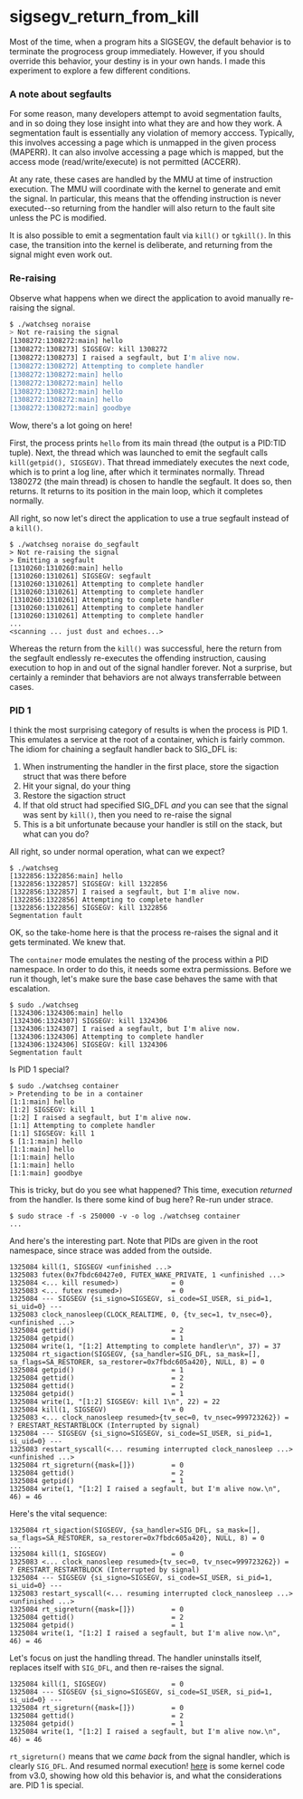 # sigsegv_return_from_kill

Most of the time, when a program hits a SIGSEGV, the default behavior is to terminate the progrocess group immediately.
However, if you should override this behavior, your destiny is in your own hands.
I made this experiment to explore a few different conditions.


### A note about segfaults

For some reason, many developers attempt to avoid segmentation faults, and in so doing they lose insight into what they are and how they work.
A segmentation fault is essentially any violation of memory acccess.
Typically, this involves accessing a page which is unmapped in the given process (MAPERR).
It can also involve accessing a page which is mapped, but the access mode (read/write/execute) is not permitted (ACCERR).

At any rate, these cases are handled by the MMU at time of instruction execution.
The MMU will coordinate with the kernel to generate and emit the signal.
In particular, this means that the offending instruction is never executed--so returning from the handler will also return to the fault site unless the PC is modified.

It is also possible to emit a segmentation fault via `kill()` or `tgkill()`.
In this case, the transition into the kernel is deliberate, and returning from the signal might even work out.


### Re-raising

Observe what happens when we direct the application to avoid manually re-raising the signal.

```bash
$ ./watchseg noraise
> Not re-raising the signal
[1308272:1308272:main] hello
[1308272:1308273] SIGSEGV: kill 1308272
[1308272:1308273] I raised a segfault, but I'm alive now.
[1308272:1308272] Attempting to complete handler
[1308272:1308272:main] hello
[1308272:1308272:main] hello
[1308272:1308272:main] hello
[1308272:1308272:main] hello
[1308272:1308272:main] goodbye
```

Wow, there's a lot going on here!

First, the process prints `hello` from its main thread (the output is a PID:TID tuple).
Next, the thread which was launched to emit the segfault calls `kill(getpid(), SIGSEGV)`.
That thread immediately executes the next code, which is to print a log line, after which it terminates normally.
Thread 1380272 (the main thread) is chosen to handle the segfault.
It does so, then returns.
It returns to its position in the main loop, which it completes normally.

All right, so now let's direct the application to use a true segfault instead of a `kill()`.

```
$ ./watchseg noraise do_segfault
> Not re-raising the signal
> Emitting a segfault
[1310260:1310260:main] hello
[1310260:1310261] SIGSEGV: segfault
[1310260:1310261] Attempting to complete handler
[1310260:1310261] Attempting to complete handler
[1310260:1310261] Attempting to complete handler
[1310260:1310261] Attempting to complete handler
[1310260:1310261] Attempting to complete handler
...
<scanning ... just dust and echoes...>
```

Whereas the return from the `kill()` was successful, here the return from the segfault endlessly re-executes the offending instruction, causing execution to hop in and out of the signal handler forever.
Not a surprise, but certainly a reminder that behaviors are not always transferrable between cases.


### PID 1

I think the most surprising category of results is when the process is PID 1.
This emulates a service at the root of a container, which is fairly common.
The idiom for chaining a segfault handler back to SIG_DFL is:

1. When instrumenting the handler in the first place, store the sigaction struct that was there before
2. Hit your signal, do your thing
3. Restore the sigaction struct
4. If that old struct had specified SIG_DFL _and_ you can see that the signal was sent by `kill()`, then you need to re-raise the signal
5. This is a bit unfortunate because your handler is still on the stack, but what can you do?

All right, so under normal operation, what can we expect?

```
$ ./watchseg
[1322856:1322856:main] hello
[1322856:1322857] SIGSEGV: kill 1322856
[1322856:1322857] I raised a segfault, but I'm alive now.
[1322856:1322856] Attempting to complete handler
[1322856:1322856] SIGSEGV: kill 1322856
Segmentation fault
```

OK, so the take-home here is that the process re-raises the signal and it gets terminated.
We knew that.

The `container` mode emulates the nesting of the process within a PID namespace.
In order to do this, it needs some extra permissions.
Before we run it though, let's make sure the base case behaves the same with that escalation.

```
$ sudo ./watchseg
[1324306:1324306:main] hello
[1324306:1324307] SIGSEGV: kill 1324306
[1324306:1324307] I raised a segfault, but I'm alive now.
[1324306:1324306] Attempting to complete handler
[1324306:1324306] SIGSEGV: kill 1324306
Segmentation fault
```

Is PID 1 special?

```
$ sudo ./watchseg container
> Pretending to be in a container
[1:1:main] hello
[1:2] SIGSEGV: kill 1
[1:2] I raised a segfault, but I'm alive now.
[1:1] Attempting to complete handler
[1:1] SIGSEGV: kill 1
$ [1:1:main] hello
[1:1:main] hello
[1:1:main] hello
[1:1:main] hello
[1:1:main] goodbye
```

This is tricky, but do you see what happened?
This time, execution _returned_ from the handler.
Is there some kind of bug here?
Re-run under strace.

```
$ sudo strace -f -s 250000 -v -o log ./watchseg container
...
```

And here's the interesting part.
Note that PIDs are given in the root namespace, since strace was added from the outside.
```
1325084 kill(1, SIGSEGV <unfinished ...>
1325083 futex(0x7fbdc60427e0, FUTEX_WAKE_PRIVATE, 1 <unfinished ...>
1325084 <... kill resumed>)             = 0
1325083 <... futex resumed>)            = 0
1325084 --- SIGSEGV {si_signo=SIGSEGV, si_code=SI_USER, si_pid=1, si_uid=0} ---
1325083 clock_nanosleep(CLOCK_REALTIME, 0, {tv_sec=1, tv_nsec=0},  <unfinished ...>
1325084 gettid()                        = 2
1325084 getpid()                        = 1
1325084 write(1, "[1:2] Attempting to complete handler\n", 37) = 37
1325084 rt_sigaction(SIGSEGV, {sa_handler=SIG_DFL, sa_mask=[], sa_flags=SA_RESTORER, sa_restorer=0x7fbdc605a420}, NULL, 8) = 0
1325084 getpid()                        = 1
1325084 gettid()                        = 2
1325084 gettid()                        = 2
1325084 getpid()                        = 1
1325084 write(1, "[1:2] SIGSEGV: kill 1\n", 22) = 22
1325084 kill(1, SIGSEGV)                = 0
1325083 <... clock_nanosleep resumed>{tv_sec=0, tv_nsec=999723262}) = ? ERESTART_RESTARTBLOCK (Interrupted by signal)
1325084 --- SIGSEGV {si_signo=SIGSEGV, si_code=SI_USER, si_pid=1, si_uid=0} ---
1325083 restart_syscall(<... resuming interrupted clock_nanosleep ...> <unfinished ...>
1325084 rt_sigreturn({mask=[]})         = 0
1325084 gettid()                        = 2
1325084 getpid()                        = 1
1325084 write(1, "[1:2] I raised a segfault, but I'm alive now.\n", 46) = 46
```

Here's the vital sequence:
```
1325084 rt_sigaction(SIGSEGV, {sa_handler=SIG_DFL, sa_mask=[], sa_flags=SA_RESTORER, sa_restorer=0x7fbdc605a420}, NULL, 8) = 0
...
1325084 kill(1, SIGSEGV)                = 0
1325083 <... clock_nanosleep resumed>{tv_sec=0, tv_nsec=999723262}) = ? ERESTART_RESTARTBLOCK (Interrupted by signal)
1325084 --- SIGSEGV {si_signo=SIGSEGV, si_code=SI_USER, si_pid=1, si_uid=0} ---
1325083 restart_syscall(<... resuming interrupted clock_nanosleep ...> <unfinished ...>
1325084 rt_sigreturn({mask=[]})         = 0
1325084 gettid()                        = 2
1325084 getpid()                        = 1
1325084 write(1, "[1:2] I raised a segfault, but I'm alive now.\n", 46) = 46
```

Let's focus on just the handling thread.
The handler uninstalls itself, replaces itself with `SIG_DFL`, and then re-raises the signal.
```
1325084 kill(1, SIGSEGV)                = 0
1325084 --- SIGSEGV {si_signo=SIGSEGV, si_code=SI_USER, si_pid=1, si_uid=0} ---
1325084 rt_sigreturn({mask=[]})         = 0
1325084 gettid()                        = 2
1325084 getpid()                        = 1
1325084 write(1, "[1:2] I raised a segfault, but I'm alive now.\n", 46) = 46
```

`rt_sigreturn()` means that we _came back_ from the signal handler, which is clearly `SIG_DFL`.
And resumed normal execution!
[here](https://github.com/torvalds/linux/blob/v3.0/kernel/signal.c#L2129-L2138) is some kernel code from v3.0, showing how old this behavior is, and what the considerations are.
PID 1 is special.
